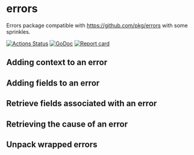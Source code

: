 # errors

Errors package compatible with https://github.com/pkg/errors with some sprinkles.

[![Actions Status](https://github.com/hexbee-net/errors/workflows/build/badge.svg)](https://github.com/hexbee-net/errors/actions)
[![GoDoc](https://godoc.org/github.com/hexbee-net/errors?status.svg)](http://godoc.org/github.com/hexbee-net/errors)
[![Report card](https://goreportcard.com/badge/github.com/hexbee-net/errors)](https://goreportcard.com/report/github.com/hexbee-net/errors)

## Adding context to an error

## Adding fields to an error

## Retrieve fields associated with an error

## Retrieving the cause of an error

## Unpack wrapped errors
